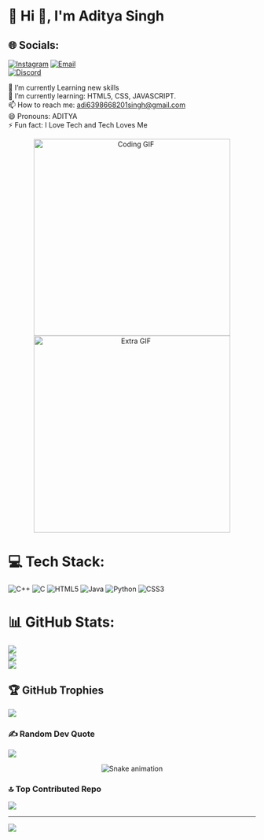 <h1>💫 Hi 👋, I'm Aditya Singh</h1>

## 🌐 Socials:
[![Instagram](https://img.shields.io/badge/Instagram-%23E4405F.svg?logo=Instagram&logoColor=white)](https://instagram.com/adityasingh_2707)
[![Email](https://img.shields.io/badge/Email-D14836?logo=gmail&logoColor=white)](mailto:adi6398668201singh@gmail.com)  
[![Discord](https://img.shields.io/badge/Discord-%237289DA.svg?logo=discord&logoColor=white)](https://discord.com/channels/@me)

🔭 I’m currently Learning new skills <br>
🌱 I’m currently learning: HTML5, CSS, JAVASCRIPT.<br>
📫 How to reach me: adi6398668201singh@gmail.com<br>
😄 Pronouns: ADITYA <br>
⚡ Fun fact: I Love Tech and Tech Loves Me  

<p align="center">
  <img src="https://media.giphy.com/media/qgQUggAC3Pfv687qPC/giphy.gif" width="400" alt="Coding GIF"><br>
  <img src="https://camo.githubusercontent.com/24c6287be76c155a12345cb131d1379589070ec28c94088f4582f19d3a1865e9/68747470733a2f2f6d69726f2e6d656469756d2e636f6d2f76322f726573697a653a6669743a313237322f312a5a53566d57476363317765454e6230536861775778772e676966" width="400" alt="Extra GIF">
</p>

# 💻 Tech Stack:
![C++](https://img.shields.io/badge/c++-%2300599C.svg?style=for-the-badge&logo=c%2B%2B&logoColor=white)
![C](https://img.shields.io/badge/c-%2300599C.svg?style=for-the-badge&logo=c&logoColor=white)
![HTML5](https://img.shields.io/badge/html5-%23E34F26.svg?style=for-the-badge&logo=html5&logoColor=white)
![Java](https://img.shields.io/badge/java-%23ED8B00.svg?style=for-the-badge&logo=openjdk&logoColor=white)
![Python](https://img.shields.io/badge/python-3670A0?style=for-the-badge&logo=python&logoColor=ffdd54)
![CSS3](https://img.shields.io/badge/css3-%231572B6.svg?style=for-the-badge&logo=css3&logoColor=white)

# 📊 GitHub Stats:
![](https://github-readme-stats.vercel.app/api?username=Aditya-s2707&theme=dark&hide_border=false&include_all_commits=true&count_private=false)<br/>
![](https://nirzak-streak-stats.vercel.app/?user=Aditya-s2707&theme=dark&hide_border=false)<br/>
![](https://github-readme-stats.vercel.app/api/top-langs/?username=Aditya-s2707&theme=dark&hide_border=false&include_all_commits=true&count_private=false&layout=compact)

## 🏆 GitHub Trophies
![](https://github-profile-trophy.vercel.app/?username=Aditya-s2707&theme=radical&no-frame=false&no-bg=false&margin-w=4)

### ✍️ Random Dev Quote
![](https://quotes-github-readme.vercel.app/api?type=horizontal&theme=radical)

<!-- Snake Game Repo View -->
<div align="center">
  <img src="https://profile-readme-generator.com/assets/snake.svg" alt="Snake animation" />
</div>

### 🔝 Top Contributed Repo
![](https://github-contributor-stats.vercel.app/api?username=Aditya-s2707&limit=5&theme=dark&combine_all_yearly_contributions=true)

---
[![](https://visitcount.itsvg.in/api?id=Aditya-s2707&icon=0&color=0)](https://visitcount.itsvg.in)

<!-- Proudly created with GPRM ( https://gprm.itsvg.in ) -->

